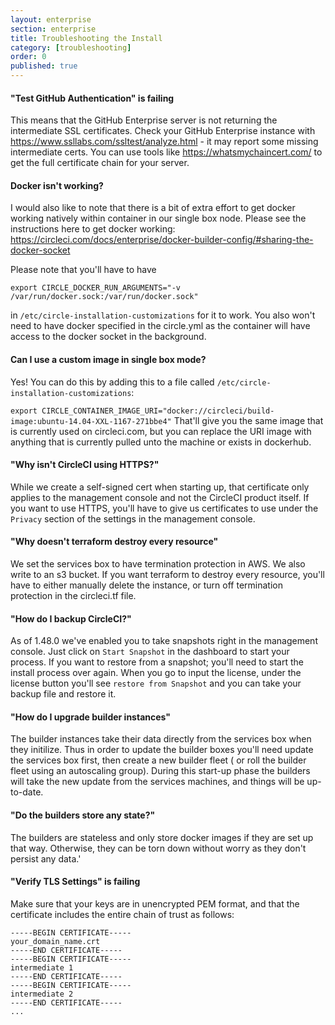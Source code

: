```yaml
---
layout: enterprise
section: enterprise
title: Troubleshooting the Install
category: [troubleshooting]
order: 0
published: true
---
```



#### "Test GitHub Authentication" is failing

This means that the GitHub Enterprise server is not returning the intermediate SSL certificates. Check your GitHub Enterprise instance with <https://www.ssllabs.com/ssltest/analyze.html> - it may report some missing intermediate certs. You can use tools like <https://whatsmychaincert.com/> to get the full certificate chain for your server.


#### Docker isn't working?

I would also like to note that there is a bit of extra effort to get docker working natively within container in our single box node. Please see the instructions here to get docker working: https://circleci.com/docs/enterprise/docker-builder-config/#sharing-the-docker-socket

Please note that you'll have to have

`export CIRCLE_DOCKER_RUN_ARGUMENTS="-v /var/run/docker.sock:/var/run/docker.sock"`

in `/etc/circle-installation-customizations` for it to work. You also won't need to have docker specified in the circle.yml as the container will have access to the docker socket in the background.

#### Can I use a custom image in single box mode?

Yes! You can do this by adding this to a file called `/etc/circle-installation-customizations`:

`export CIRCLE_CONTAINER_IMAGE_URI="docker://circleci/build-image:ubuntu-14.04-XXL-1167-271bbe4"`
That'll give you the same image that is currently used on circleci.com, but you can replace the URI image with anything that is currently pulled unto the machine or exists in dockerhub. 

#### "Why isn't CircleCI using HTTPS?"

While we create a self-signed cert when starting up, that certificate only applies to the management console and not the CircleCI product itself. If you want to use HTTPS, you'll have to give us certificates to use under the `Privacy` section of the settings in the management console.

#### "Why doesn't terraform destroy every resource"

We set the services box to have termination protection in AWS. We also write to an s3 bucket. If you want terraform to destroy every resource, you'll have to either manually delete the instance, or turn off termination protection in the circleci.tf file. 

#### "How do I backup CircleCI?"

As of 1.48.0 we've enabled you to take snapshots right in the management console. Just click on `Start Snapshot` in the dashboard to start your process. If you want to restore from a snapshot; you'll need to start the install process over again. When you go to input the license, under the license button you'll see `restore from Snapshot` and you can take your backup file and restore it.

#### "How do I upgrade builder instances"

The builder instances take their data directly from the services box when they initilize. Thus in order to update the builder boxes you'll need update the services box first, then create a new builder fleet ( or roll the builder fleet using an autoscaling group). During this start-up phase the builders will take the new update from the services machines, and things will be up-to-date.


#### "Do the builders store any state?"

The builders are stateless and only store docker images if they are set up that way. Otherwise, they can be torn down without worry as they don't persist any data.'



#### "Verify TLS Settings" is failing

Make sure that your keys are in unencrypted PEM format, and that the certificate includes the entire chain of trust as follows:

```
-----BEGIN CERTIFICATE-----
your_domain_name.crt
-----END CERTIFICATE-----
-----BEGIN CERTIFICATE-----
intermediate 1
-----END CERTIFICATE-----
-----BEGIN CERTIFICATE-----
intermediate 2
-----END CERTIFICATE-----
...
```
